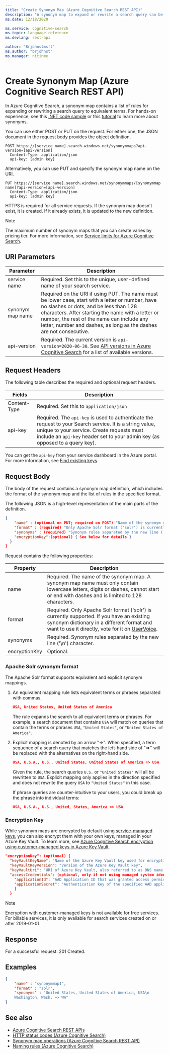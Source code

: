 ```yaml
---
title: "Create Synonym Map (Azure Cognitive Search REST API)"
description: "A synonym map to expand or rewrite a search query can be created using REST API in Azure Cognitive Search."
ms.date: 12/18/2020

ms.service: cognitive-search
ms.topic: language-reference
ms.devlang: rest-api

author: "Brjohnstmsft"
ms.author: "brjohnst"
ms.manager: nitinme
---
```

# Create Synonym Map (Azure Cognitive Search REST API)

In Azure Cognitive Search, a synonym map contains a list of rules for expanding or rewriting a search query to equivalent terms. For hands-on experience, see this [.NET code sample](https://github.com/Azure-Samples/search-dotnet-getting-started/tree/master/DotNetHowToSynonyms) or this [tutorial](https://docs.microsoft.com/azure/search/search-synonyms-tutorial-sdk) to learn more about synonyms.

You can use either POST or PUT on the request. For either one, the JSON document in the request body provides the object definition.

```http
POST https://[service name].search.windows.net/synonymmaps?api-version=[api-version]      
  Content-Type: application/json  
  api-key: [admin key]  
```  

Alternatively, you can use PUT and specify the synonym map name on the URI. 

```http
PUT https://[service name].search.windows.net/synonymmaps/[synonymmap name]?api-version=[api-version]  
  Content-Type: application/json  
  api-key: [admin key]  
```  

 HTTPS is required for all service requests. If the synonym map doesn't exist, it is created. If it already exists, it is updated to the new definition.

 > [!NOTE]  
> The maximum number of synonym maps that you can create varies by pricing tier. For more information, see [Service limits for Azure Cognitive Search](https://azure.microsoft.com/documentation/articles/search-limits-quotas-capacity/).  

## URI Parameters

| Parameter	  | Description  | 
|-------------|--------------|
| service name | Required. Set this to the unique, user-defined name of your search service. |
| synonym map name  | Required on the URI if using PUT. The name must be lower case, start with a letter or number, have no slashes or dots, and be less than 128 characters. After starting the name with a letter or number, the rest of the name can include any letter, number and dashes, as long as the dashes are not consecutive. |
| api-version | Required. The current version is `api-version=2020-06-30`. See [API versions in Azure Cognitive Search](https://docs.microsoft.com/azure/search/search-api-versions) for a list of available versions.|

## Request Headers

 The following table describes the required and optional request headers.  

|Fields              |Description      |  
|--------------------|-----------------|  
|Content-Type|Required. Set this to `application/json`|  
|api-key|Required. The `api-key` is used to authenticate the request to your Search service. It is a string value, unique to your service. Create requests must include an `api-key` header set to your admin key (as opposed to a query key).|  

You can get the `api-key` from your service dashboard in the Azure portal. For more information, see [Find existing keys](https://docs.microsoft.com/azure/search/search-security-api-keys#find-existing-keys).

## Request Body

 The body of the request contains a synonym map definition, which includes the format of the synonym map and the list of rules in the specified format.

The following JSON is a high-level representation of the main parts of the definition.

```json
{   
    "name" : (optional on PUT; required on POST) "Name of the synonym map",  
    "format" : (required) "Only Apache Solr format ('solr') is currently supported.",
    "synonyms" : (required) "Synonym rules separated by the new line ('\n') character.",
    "encryptionKey":(optional) { See below for details }
  } 
}  
```  

 Request contains the following properties:  

|Property|Description|  
|--------------|-----------------|  
|name|Required. The name of the synonym map. A synonym map name must only contain lowercase letters, digits or dashes, cannot start or end with dashes and is limited to 128 characters.|  
|format|Required. Only Apache Solr format ('solr') is currently supported. If you have an existing synonym dictionary in a different format and want to use it directly, vote for it on [UserVoice](https://feedback.azure.com/forums/263029-azure-search).|  
|synonyms|Required. Synonym rules separated by the new line ('\n') character.|
|encryptionKey|Optional. |

### Apache Solr synonym format

  The Apache Solr format supports equivalent and explicit synonym mappings.

  1. An equivalent mapping rule lists equivalent terms or phrases separated with commas.

     ```json
     USA, United States, United States of America
     ```
  
     The rule expands the search to all equivalent terms or phrases. For example, a search document that contains `USA` will match on queries that contain the terms or phrases `USA`, `"United States"`, or `"United States of America"`.

  1. Explicit mapping is denoted by an arrow "=>". When specified, a term sequence of a search query that matches the left-hand side of "=>" will be replaced with the alternatives on the right-hand side.
  
     ```json
     USA, U.S.A., U.S., United States, United States of America => USA
     ```

     Given the rule, the search queries `U.S.` or `"United States"` will all be rewritten to `USA`. Explicit mapping only applies in the direction specified and does not rewrite the query `USA` to `"United States"` in this case.

     If phrase queries are counter-intuitive to your users, you could break up the phrase into individual terms:

     ```json
     USA, U.S.A., U.S., United, States, America => USA
     ```

###  <a name="bkmk_encryption"> Encryption Key  </a>

While synonym maps are encrypted by default using [service-managed keys](https://docs.microsoft.com/azure/security/azure-security-encryption-atrest#data-encryption-models), you can also encrypt them with your own keys, managed in your Azure Key Vault. To learn more, see [Azure Cognitive Search encryption using customer-managed keys in Azure Key Vault](https://docs.microsoft.com/azure/search/search-security-manage-encryption-keys).

```json
"encryptionKey": (optional) { 
  "keyVaultKeyName": "Name of the Azure Key Vault key used for encryption",
  "keyVaultKeyVersion": "Version of the Azure Key Vault key",
  "keyVaultUri": "URI of Azure Key Vault, also referred to as DNS name, that provides the key. An example URI might be https://my-keyvault-name.vault.azure.net",
  "accessCredentials": (optional, only if not using managed system identity) {
    "applicationId": "AAD Application ID that was granted access permissions to your specified Azure Key Vault",
    "applicationSecret": "Authentication key of the specified AAD application)"
    }
  }
```

> [!NOTE]
> Encryption with customer-managed keys is not available for free services. For billable services, it is only available for search services created on or after 2019-01-01.

## Response
 For a successful request: 201 Created.  

 ## <a name="example-request"> Examples  </a>

```json
{   
    "name" : "synonymmap1",  
    "format" : "solr",  
    "synonyms" : "United States, United States of America, USA\n
    Washington, Wash. => WA"
}  
```  

## See also  

+ [Azure Cognitive Search REST APIs](index.md)   
+ [HTTP status codes &#40;Azure Cognitive Search&#41;](http-status-codes.md)   
+ [Synonym map operations &#40;Azure Cognitive Search REST API&#41;](synonym-map-operations.md)   
+ [Naming rules &#40;Azure Cognitive Search&#41;](naming-rules.md)   
